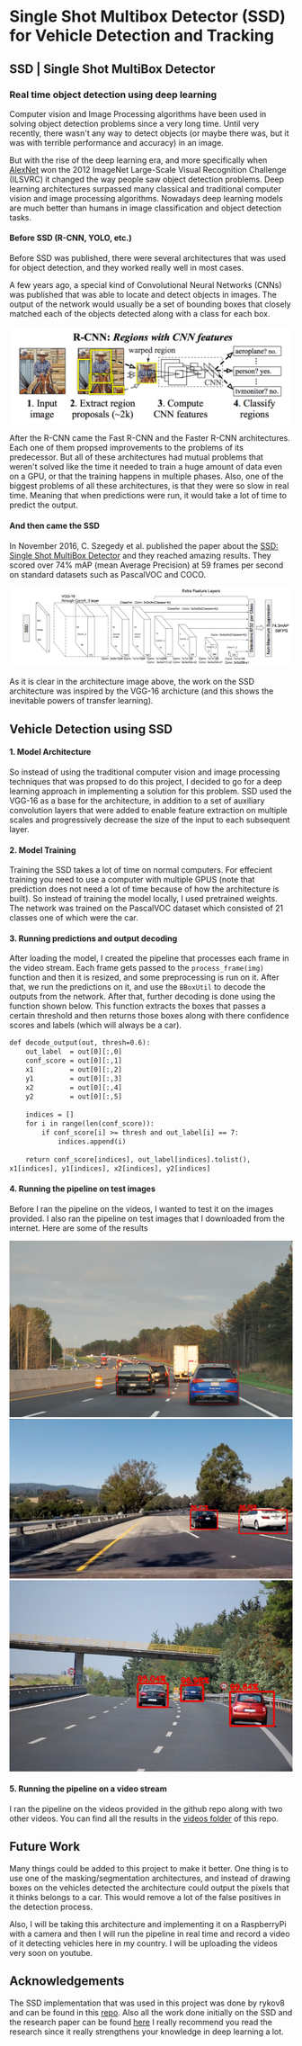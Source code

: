 # Single Shot Multibox Detector (SSD) for Vehicle Detection and Tracking

[//]: # (Image References)
[image1]: ./images/img1.png
[image2]: ./images/img2.png
[image3]: ./out_images/test1_out.jpg
[image4]: ./out_images/test2_out.jpg
[image5]: ./out_images/test3_out.jpg
[image6]: ./out_images/test4_out.jpg
[image7]: ./out_images/test5_out.jpg
[image8]: ./out_images/test6_out.jpg
[image9]: ./out_images/test7_out.jpg
[image10]: ./out_images/test8_out.jpg
[image11]: ./out_images/test9_out.jpg

SSD | Single Shot MultiBox Detector
---
### Real time object detection using deep learning
Computer vision and Image Processing algorithms have been used in solving object detection problems since a very long time. Until very recently, there wasn't any way to detect objects (or maybe there was, but it was with terrible performance and accuracy) in an image.

But with the rise of the deep learning era, and more specifically when [AlexNet](https://papers.nips.cc/paper/4824-imagenet-classification-with-deep-convolutional-neural-networks.pdf) won the 2012 ImageNet Large-Scale Visual Recognition Challenge (ILSVRC) it changed the way people saw object detection problems. Deep learning architectures surpassed many classical and traditional computer vision and image processing algorithms. Nowadays deep learning models are much better than humans in image classification and object detection tasks.

#### Before SSD (R-CNN, YOLO, etc.)
Before SSD was published, there were several architectures that was used for object detection, and they worked really well in most cases.

A few years ago, a special kind of Convolutional Neural Networks (CNNs) was published that was able to locate and detect objects in images. The output of the network would usually be a set of bounding boxes that closely matched each of the objects detected along with a class for each box.

![image1]

After the R-CNN came the Fast R-CNN and the Faster R-CNN architectures. Each one of them propsed improvements to the problems of its predecessor. But all of these architectures had mutual problems that weren't solved like the time it needed to train a huge amount of data even on a GPU, or that the training happens in multiple phases. Also, one of the biggest problems of all these architectures, is that they were so slow in real time. Meaning that when predictions were run, it would take a lot of time to predict the output.

#### And then came the SSD
In November 2016, C. Szegedy et al. published the paper about the [SSD: Single Shot MultiBox Detector](https://arxiv.org/abs/1512.02325) and they reached amazing results. They scored over 74% mAP (mean Average Precision) at 59 frames per second on standard datasets such as PascalVOC and COCO.

![image2]

As it is clear in the architecture image above, the work on the SSD architecture was inspired by the VGG-16 archicture (and this shows the inevitable powers of transfer learning).

Vehicle Detection using SSD
---
#### 1. Model Architecture
So instead of using the traditional computer vision and image processing techniques that was propsed to do this project, I decided to go for a deep learning approach in implementing a solution for this problem.
SSD used the VGG-16 as a base for the architecture, in addition to a set of auxiliary convolution layers that were added to enable feature extraction on multiple scales and progressively decrease the size of the input to each subsequent layer.

#### 2. Model Training
Training the SSD takes a lot of time on normal computers. For effecient training you need to use a computer with multiple GPUS (note that prediction does not need a lot of time because of how the architecture is built). So instead of training the model locally, I used pretrained weights. The network was trained on the PascalVOC dataset which consisted of 21 classes one of which were the car.

#### 3. Running predictions and output decoding
After loading the model, I created the pipeline that processes each frame in the video stream. Each frame gets passed to the ``process_frame(img)`` function and then it is resized, and some preprocessing is run on it.
After that, we run the predictions on it, and use the ``BBoxUtil`` to decode the outputs from the network. After that, further decoding is done using the function shown below. This function extracts the boxes that passes a certain threshold and then returns those boxes along with there confidence scores and labels (which will always be a car).

```
def decode_output(out, thresh=0.6):
    out_label  = out[0][:,0]
    conf_score = out[0][:,1]
    x1         = out[0][:,2]
    y1         = out[0][:,3]
    x2         = out[0][:,4]
    y2         = out[0][:,5]
    
    indices = []
    for i in range(len(conf_score)):
        if conf_score[i] >= thresh and out_label[i] == 7:
            indices.append(i)
    
    return conf_score[indices], out_label[indices].tolist(), x1[indices], y1[indices], x2[indices], y2[indices]
``` 

#### 4. Running the pipeline on test images
Before I ran the pipeline on the videos, I wanted to test it on the images provided. I also ran the pipeline on test images that I downloaded from the internet. Here are some of the results

![image9]
![image6]
![image11]

#### 5. Running the pipeline on a video stream
I ran the pipeline on the videos provided in the github repo along with two other videos. You can find all the results in the [videos folder](https://github.com/mohammedamarnah/vehicle-detection/tree/master/videos/) of this repo.

Future Work
---
Many things could be added to this project to make it better. One thing is to use one of the masking/segmentation architectures, and instead of drawing boxes on the vehicles detected the architecture could output the pixels that it thinks belongs to a car. This would remove a lot of the false positives in the detection process.

Also, I will be taking this architecture and implementing it on a RaspberryPi with a camera and then I will run the pipeline in real time and record a video of it detecting vehicles here in my country. I will be uploading the videos very soon on youtube.

Acknowledgements
---
The SSD implementation that was used in this project was done by rykov8 and can be found in this [repo](https://github.com/rykov8/ssd_keras). Also all the work done initially on the SSD and the research paper can be found [here](https://arxiv.org/abs/1512.02325) I really recommend you read the research since it really strengthens your knowledge in deep learning a lot.
